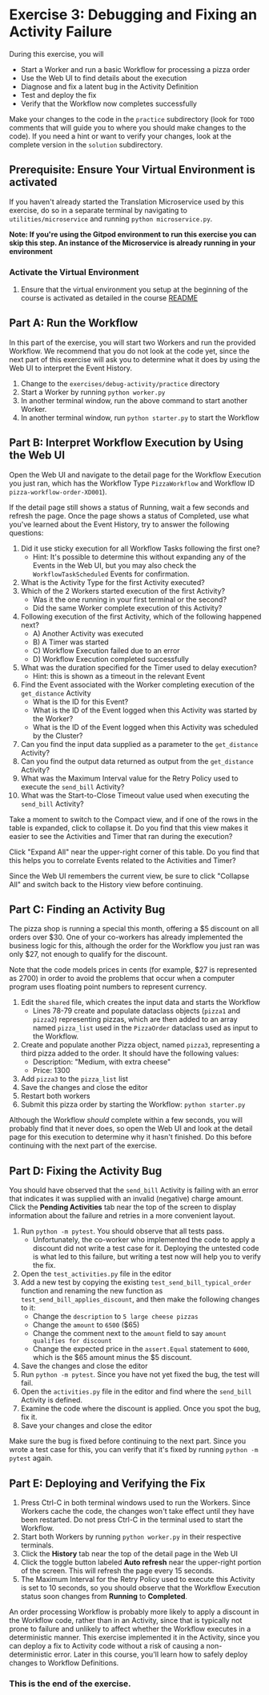 # Exercise 3: Debugging and Fixing an Activity Failure

During this exercise, you will

- Start a Worker and run a basic Workflow for processing a pizza order
- Use the Web UI to find details about the execution
- Diagnose and fix a latent bug in the Activity Definition
- Test and deploy the fix
- Verify that the Workflow now completes successfully

Make your changes to the code in the `practice` subdirectory (look for
`TODO` comments that will guide you to where you should make changes to
the code). If you need a hint or want to verify your changes, look at
the complete version in the `solution` subdirectory.

## Prerequisite: Ensure Your Virtual Environment is activated

If you haven't already started the Translation Microservice used by this exercise,
do so in a separate terminal by navigating to `utilities/microservice`
and running `python microservice.py`.

**Note: If you're using the Gitpod environment to run this exercise you can
skip this step. An instance of the Microservice is already running in your
environment**

### Activate the Virtual Environment

1. Ensure that the virtual environment you setup at the beginning of the
   course is activated as detailed in the course [README](../../README.md#setup-your-python-virtual-environment)

## Part A: Run the Workflow

In this part of the exercise, you will start two Workers and run the
provided Workflow. We recommend that you do not look at the code yet,
since the next part of this exercise will ask you to determine what it
does by using the Web UI to interpret the Event History.

1. Change to the `exercises/debug-activity/practice` directory
2. Start a Worker by running `python worker.py`
3. In another terminal window, run the above command to start another Worker.
4. In another terminal window, run `python starter.py` to start the Workflow

## Part B: Interpret Workflow Execution by Using the Web UI

Open the Web UI and navigate to the detail page for the Workflow
Execution you just ran, which has the Workflow Type `PizzaWorkflow`
and Workflow ID `pizza-workflow-order-XD001`).

If the detail page still shows a status of Running, wait a few seconds
and refresh the page. Once the page shows a status of Completed, use
what you've learned about the Event History, try to answer the
following questions:

1. Did it use sticky execution for all Workflow Tasks following the
   first one?
   - Hint: It's possible to determine this without expanding any of the
     Events in the Web UI, but you may also check the `WorkflowTaskScheduled` Events for confirmation.
2. What is the Activity Type for the first Activity executed?
3. Which of the 2 Workers started execution of the first Activity?
   - Was it the one running in your first terminal or the second?
   - Did the same Worker complete execution of this Activity?
4. Following execution of the first Activity, which of the following
   happened next?
   - A) Another Activity was executed
   - B) A Timer was started
   - C) Workflow Execution failed due to an error
   - D) Workflow Execution completed successfully
5. What was the duration specified for the Timer used to delay execution?
   - Hint: this is shown as a timeout in the relevant Event
6. Find the Event associated with the Worker completing execution of
   the `get_distance` Activity
   - What is the ID for this Event?
   - What is the ID of the Event logged when this Activity was started
     by the Worker?
   - What is the ID of the Event logged when this Activity was scheduled
     by the Cluster?
7. Can you find the input data supplied as a parameter to the
   `get_distance` Activity?
8. Can you find the output data returned as output from the
   `get_distance` Activity?
9. What was the Maximum Interval value for the Retry Policy used to
   execute the `send_bill` Activity?
10. What was the Start-to-Close Timeout value used when executing
    the `send_bill` Activity?

Take a moment to switch to the Compact view, and if one of the rows in the
table is expanded, click to collapse it. Do you find that this view makes
it easier to see the Activities and Timer that ran during the execution?

Click "Expand All" near the upper-right corner of this table. Do you find
that this helps you to correlate Events related to the Activities and Timer?

Since the Web UI remembers the current view, be sure to click "Collapse All"
and switch back to the History view before continuing.

## Part C: Finding an Activity Bug

The pizza shop is running a special this month, offering a $5 discount
on all orders over $30. One of your co-workers has already implemented
the business logic for this, although the order for the Workflow you
just ran was only $27, not enough to qualify for the discount.

Note that the code models prices in cents (for example, $27 is represented
as 2700) in order to avoid the problems that occur when a computer program
uses floating point numbers to represent currency.

1. Edit the `shared` file, which creates the input data and starts
   the Workflow
   - Lines 78-79 create and populate dataclass objects (`pizza1` and `pizza2`)
     representing pizzas, which are then added to an array named `pizza_list` used
     in the `PizzaOrder` dataclass used as input to the Workflow.
2. Create and populate another Pizza object, named `pizza3`, representing a third
   pizza added to the order. It should have the following values:
   - Description: "Medium, with extra cheese"
   - Price: 1300
3. Add `pizza3` to the `pizza_list` list
4. Save the changes and close the editor
5. Restart both workers
6. Submit this pizza order by starting the Workflow: `python starter.py`

Although the Workflow _should_ complete within a few seconds, you will
probably find that it never does, so open the Web UI and look at the
detail page for this execution to determine why it hasn't finished.
Do this before continuing with the next part of the exercise.

## Part D: Fixing the Activity Bug

You should have observed that the `send_bill` Activity is failing with an
error that indicates it was supplied with an invalid (negative) charge
amount. Click the **Pending Activities** tab near the top of the screen
to display information about the failure and retries in a more convenient
layout.

1. Run `python -m pytest`. You should observe that all tests pass.
   - Unfortunately, the co-worker who implemented the code to apply a
     discount did not write a test case for it.
     Deploying the untested code is what led to this failure, but
     writing a test now will help you to verify the fix.
2. Open the `test_activities.py` file in the editor
3. Add a new test by copying the existing `test_send_bill_typical_order`
   function and renaming the new function as `test_send_bill_applies_discount`,
   and then make the following changes to it:
   - Change the `description` to `5 large cheese pizzas`
   - Change the `amount` to `6500` ($65)
   - Change the comment next to the `amount` field to say
     `amount qualifies for discount`
   - Change the expected price in the `assert.Equal` statement to `6000`,
     which is the $65 amount minus the $5 discount.
4. Save the changes and close the editor
5. Run `python -m pytest`. Since you have not yet fixed the bug, the test will fail.
6. Open the `activities.py` file in the editor and find where the `send_bill`
   Activity is defined.
7. Examine the code where the discount is applied. Once you spot the bug,
   fix it.
8. Save your changes and close the editor

Make sure the bug is fixed before continuing to the next part. Since
you wrote a test case for this, you can verify that it's fixed by
running `python -m pytest` again.

## Part E: Deploying and Verifying the Fix

1. Press Ctrl-C in both terminal windows used to run the Workers.
   Since Workers cache the code, the changes won't take effect until
   they have been restarted. Do not press Ctrl-C in the terminal used
   to start the Workflow.
2. Start both Workers by running `python worker.py` in their respective
   terminals.
3. Click the **History** tab near the top of the detail page in the Web UI
4. Click the toggle button labeled **Auto refresh** near the upper-right
   portion of the screen. This will refresh the page every 15 seconds.
5. The Maximum Interval for the Retry Policy used to execute this Activity
   is set to 10 seconds, so you should observe that the Workflow Execution
   status soon changes from **Running** to **Completed**.

An order processing Workflow is probably more likely to apply a discount
in the Workflow code, rather than in an Activity, since that is typically
not prone to failure and unlikely to affect whether the Workflow executes
in a deterministic manner. This exercise implemented it in the Activity,
since you can deploy a fix to Activity code without a risk of causing a
non-deterministic error. Later in this course, you'll learn how to safely
deploy changes to Workflow Definitions.

### This is the end of the exercise.
